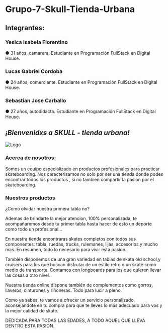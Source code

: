 # Grupo-7-Skull-Tienda-Urbana

## Integrantes:

### Yesica Isabela Fiorentino
● 31 años, camarera. Estudiante en Programación FullStack en Digital House.

### Lucas Gabriel Cordoba
● 24 años, comerciante. Estudiante en Programación FullStack en Digital House.

### Sebastian Jose Carballo
● 27 años, autodidacta. Estudiante en Programación FullStack en Digital House.


## ***¡Bienvenidxs a SKULL - tienda urbana!***

![Logo](https://github.com/SebastianCarballo/grupo-7-skull-tienda-urbana/blob/main/extras/IMG-20220606-WA0041.jpg "Logo")

### Acerca de nosotros:

Somos un equipo especializado en productos profesionales para practicar skateboarding.
Nos caracterizamos no solo por ser una tienda donde podes encontrar todos los productos , si no tambien compartir la pasion por el skateboarding.

### Nuestros productos
¿Como olvidar nuestra primera tabla no?

Ademas de brindarte la mejor atencion, 100% personalizada, te acompañaremos desde tu primer tabla hasta hacer de esto un deporte como todo un profesional...

En nuestra tienda encontraras skates completos con todos sus componentes: tabla, ruedas, trucks, rulemanes, lijas, accesorios y mucho mas. En resumen, todo lo necesario para vivir esta pasion.

También disponemos de una gran variedad en tablas de skate old school,y cruisers para los que buscan disfrutar de un estilo retro o un skate como medio de transporte.
Contamos con longboards para los que quieren llevar las cosas a otro nivel.

Nuestra tienda online dispone también de complementos como gorros, llaveros, cinturones y riñoneras. Todo para lucir a pleno.

Como ya sabes, te vamos a ofrecer un servicio personalizado, aconsejándote en tu compra para que te lleves lo más adecuado para vos y la mejor calidad de skate.


DEDICADA PARA TODAS LAS EDADES, A TODO AQUEL QUE LLEVA DENTRO ESTA PASION.




